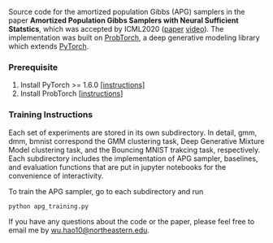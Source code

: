 Source code for the amortized population Gibbs (APG) samplers in the paper **Amortized Population Gibbs Samplers with Neural Sufficient Statstics**, which was accepted by ICML2020 ([paper](https://proceedings.icml.cc/paper/2020/hash/6d378765f17a856b7ba8bf1541cafb69-Abstract.html) [video](https://icml.cc/virtual/2020/poster/6715)). The implementation was built on [ProbTorch](https://github.com/probtorch/probtorch), a deep generative modeling library which extends [PyTorch](https://pytorch.org/).

### Prerequisite
1. Install PyTorch >= 1.6.0 [[instructions](https://github.com/pytorch/pytorch)]
2. Install ProbTorch [[instructions](https://github.com/probtorch/probtorch)]

### Training Instructions
Each set of experiments are stored in its own subdirectory. In detail, gmm, dmm, bmnist correspond the GMM clustering task, Deep Generative Mixture Model clustering task, and the Bouncing MNIST trakcing task, respectively.
Each subdirectory includes the implementation of APG sampler, baselines, and evaluation functions that are put in jupyter notebooks for the convenience of interactivity.

To train the APG sampler, go to each subdirectory and run 
```python
python apg_training.py
```

If you have any questions about the code or the paper, please feel free to email me by wu.hao10@northeastern.edu.
